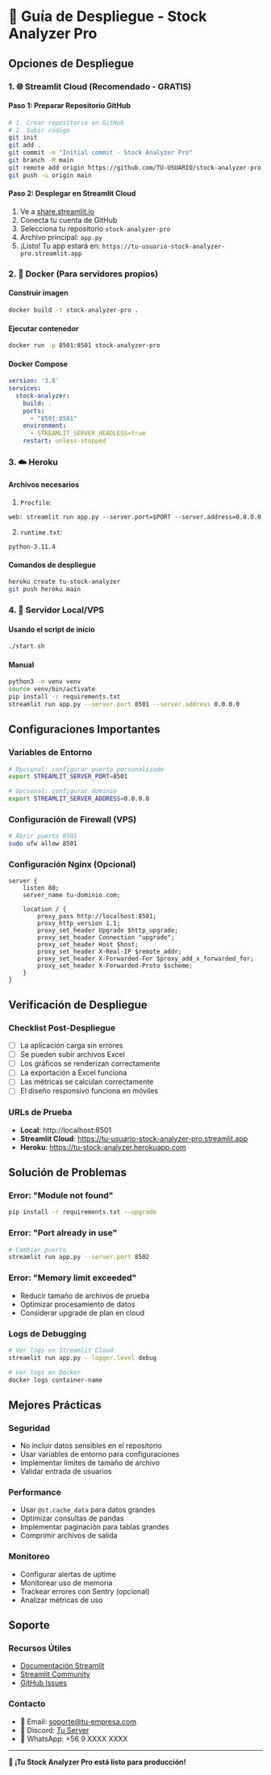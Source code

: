 # 🚀 Guía de Despliegue - Stock Analyzer Pro

## Opciones de Despliegue

### 1. 🌐 Streamlit Cloud (Recomendado - GRATIS)

#### Paso 1: Preparar Repositorio GitHub
```bash
# 1. Crear repositorio en GitHub
# 2. Subir código
git init
git add .
git commit -m "Initial commit - Stock Analyzer Pro"
git branch -M main
git remote add origin https://github.com/TU-USUARIO/stock-analyzer-pro.git
git push -u origin main
```

#### Paso 2: Desplegar en Streamlit Cloud
1. Ve a [share.streamlit.io](https://share.streamlit.io)
2. Conecta tu cuenta de GitHub
3. Selecciona tu repositorio `stock-analyzer-pro`
4. Archivo principal: `app.py`
5. ¡Listo! Tu app estará en: `https://tu-usuario-stock-analyzer-pro.streamlit.app`

### 2. 🐳 Docker (Para servidores propios)

#### Construir imagen
```bash
docker build -t stock-analyzer-pro .
```

#### Ejecutar contenedor
```bash
docker run -p 8501:8501 stock-analyzer-pro
```

#### Docker Compose
```yaml
version: '3.8'
services:
  stock-analyzer:
    build: .
    ports:
      - "8501:8501"
    environment:
      - STREAMLIT_SERVER_HEADLESS=true
    restart: unless-stopped
```

### 3. ☁️ Heroku

#### Archivos necesarios
1. `Procfile`:
```
web: streamlit run app.py --server.port=$PORT --server.address=0.0.0.0
```

2. `runtime.txt`:
```
python-3.11.4
```

#### Comandos de despliegue
```bash
heroku create tu-stock-analyzer
git push heroku main
```

### 4. 🔧 Servidor Local/VPS

#### Usando el script de inicio
```bash
./start.sh
```

#### Manual
```bash
python3 -m venv venv
source venv/bin/activate
pip install -r requirements.txt
streamlit run app.py --server.port 8501 --server.address 0.0.0.0
```

## Configuraciones Importantes

### Variables de Entorno
```bash
# Opcional: configurar puerto personalizado
export STREAMLIT_SERVER_PORT=8501

# Opcional: configurar dominio
export STREAMLIT_SERVER_ADDRESS=0.0.0.0
```

### Configuración de Firewall (VPS)
```bash
# Abrir puerto 8501
sudo ufw allow 8501
```

### Configuración Nginx (Opcional)
```nginx
server {
    listen 80;
    server_name tu-dominio.com;
    
    location / {
        proxy_pass http://localhost:8501;
        proxy_http_version 1.1;
        proxy_set_header Upgrade $http_upgrade;
        proxy_set_header Connection "upgrade";
        proxy_set_header Host $host;
        proxy_set_header X-Real-IP $remote_addr;
        proxy_set_header X-Forwarded-For $proxy_add_x_forwarded_for;
        proxy_set_header X-Forwarded-Proto $scheme;
    }
}
```

## Verificación de Despliegue

### Checklist Post-Despliegue
- [ ] La aplicación carga sin errores
- [ ] Se pueden subir archivos Excel
- [ ] Los gráficos se renderizan correctamente
- [ ] La exportación a Excel funciona
- [ ] Las métricas se calculan correctamente
- [ ] El diseño responsivo funciona en móviles

### URLs de Prueba
- **Local**: http://localhost:8501
- **Streamlit Cloud**: https://tu-usuario-stock-analyzer-pro.streamlit.app
- **Heroku**: https://tu-stock-analyzer.herokuapp.com

## Solución de Problemas

### Error: "Module not found"
```bash
pip install -r requirements.txt --upgrade
```

### Error: "Port already in use"
```bash
# Cambiar puerto
streamlit run app.py --server.port 8502
```

### Error: "Memory limit exceeded"
- Reducir tamaño de archivos de prueba
- Optimizar procesamiento de datos
- Considerar upgrade de plan en cloud

### Logs de Debugging
```bash
# Ver logs en Streamlit Cloud
streamlit run app.py --logger.level debug

# Ver logs en Docker
docker logs container-name
```

## Mejores Prácticas

### Seguridad
- No incluir datos sensibles en el repositorio
- Usar variables de entorno para configuraciones
- Implementar límites de tamaño de archivo
- Validar entrada de usuarios

### Performance
- Usar `@st.cache_data` para datos grandes
- Optimizar consultas de pandas
- Implementar paginación para tablas grandes
- Comprimir archivos de salida

### Monitoreo
- Configurar alertas de uptime
- Monitorear uso de memoria
- Trackear errores con Sentry (opcional)
- Analizar métricas de uso

## Soporte

### Recursos Útiles
- [Documentación Streamlit](https://docs.streamlit.io)
- [Streamlit Community](https://discuss.streamlit.io)
- [GitHub Issues](https://github.com/tu-usuario/stock-analyzer-pro/issues)

### Contacto
- 📧 Email: soporte@tu-empresa.com
- 💬 Discord: [Tu Server](https://discord.gg/tu-server)
- 📱 WhatsApp: +56 9 XXXX XXXX

---

**🎯 ¡Tu Stock Analyzer Pro está listo para producción!**